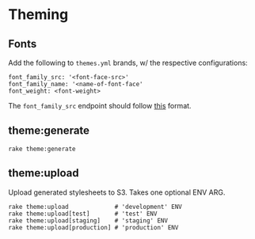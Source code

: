# Theming

## Fonts

Add the following to `themes.yml` brands, w/ the respective configurations:

    font_family_src: '<font-face-src>'
    font_family_name: '<name-of-font-face'
    font_weight: <font-weight>

The `font_family_src` endpoint should follow [this](http://openfontlibrary.org/face/comicdragonrunes) format.

## theme:generate

	rake theme:generate

## theme:upload

Upload generated stylesheets to S3. Takes one optional ENV ARG.

	rake theme:upload             # 'development' ENV
	rake theme:upload[test]       # 'test' ENV
	rake theme:upload[staging]    # 'staging' ENV
	rake theme:upload[production] # 'production' ENV
